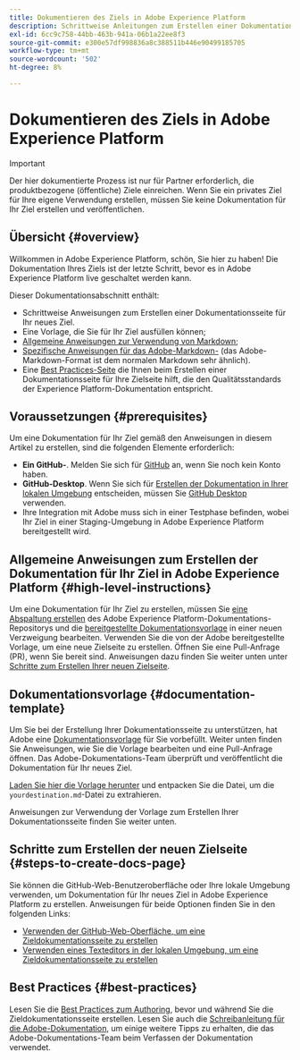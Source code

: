 ```yaml
---
title: Dokumentieren des Ziels in Adobe Experience Platform
description: Schrittweise Anleitungen zum Erstellen einer Dokumentationsseite für Ihr Ziel in Adobe Experience Platform
exl-id: 6cc9c758-44bb-463b-941a-06b1a22ee8f3
source-git-commit: e300e57df998836a8c388511b446e90499185705
workflow-type: tm+mt
source-wordcount: '502'
ht-degree: 8%

---
```


# Dokumentieren des Ziels in Adobe Experience Platform

>[!IMPORTANT]
>
>Der hier dokumentierte Prozess ist nur für Partner erforderlich, die produktbezogene (öffentliche) Ziele einreichen. Wenn Sie ein privates Ziel für Ihre eigene Verwendung erstellen, müssen Sie keine Dokumentation für Ihr Ziel erstellen und veröffentlichen.

## Übersicht {#overview}

Willkommen in Adobe Experience Platform, schön, Sie hier zu haben!
Die Dokumentation Ihres Ziels ist der letzte Schritt, bevor es in Adobe Experience Platform live geschaltet werden kann.

Dieser Dokumentationsabschnitt enthält:

* Schrittweise Anweisungen zum Erstellen einer Dokumentationsseite für Ihr neues Ziel.
* Eine Vorlage, die Sie für Ihr Ziel ausfüllen können;
* [Allgemeine Anweisungen zur Verwendung von Markdown](https://experienceleague.adobe.com/docs/contributor/contributor-guide/writing-essentials/markdown.html);
* [Spezifische Anweisungen für das Adobe-Markdown-](https://experienceleague.adobe.com/docs/contributor/contributor-guide/writing-essentials/markdown.html#custom-markdown-extensions) (das Adobe-Markdown-Format ist dem normalen Markdown sehr ähnlich).
* Eine [Best Practices-Seite](./authoring-best-practices.md) die Ihnen beim Erstellen einer Dokumentationsseite für Ihre Zielseite hilft, die den Qualitätsstandards der Experience Platform-Dokumentation entspricht.

## Voraussetzungen {#prerequisites}

Um eine Dokumentation für Ihr Ziel gemäß den Anweisungen in diesem Artikel zu erstellen, sind die folgenden Elemente erforderlich:

* **Ein GitHub-**. Melden Sie sich für [GitHub](https://github.com/) an, wenn Sie noch kein Konto haben.
* **GitHub-Desktop**. Wenn Sie sich für [Erstellen der Dokumentation in Ihrer lokalen Umgebung](./work-in-local-environment.md) entscheiden, müssen Sie [GitHub Desktop](https://desktop.github.com/) verwenden.
* Ihre Integration mit Adobe muss sich in einer Testphase befinden, wobei Ihr Ziel in einer Staging-Umgebung in Adobe Experience Platform bereitgestellt wird.

## Allgemeine Anweisungen zum Erstellen der Dokumentation für Ihr Ziel in Adobe Experience Platform {#high-level-instructions}

Um eine Dokumentation für Ihr Ziel zu erstellen, müssen Sie [eine Abspaltung erstellen](https://experienceleague.adobe.com/docs/contributor/contributor-guide/setup/local-repo.html#fork-the-repository) des Adobe Experience Platform-Dokumentations-Repositorys und die [bereitgestellte Dokumentationsvorlage](./self-service-template.md) in einer neuen Verzweigung bearbeiten. Verwenden Sie die von der Adobe bereitgestellte Vorlage, um eine neue Zielseite zu erstellen. Öffnen Sie eine Pull-Anfrage (PR), wenn Sie bereit sind. Anweisungen dazu finden Sie weiter unten unter [Schritte zum Erstellen Ihrer neuen Zielseite](./documentation-instructions.md#steps-to-create-docs-page).

<!--

* In the table of contents (TOC.md) `/help/rtcdp/TOC.md`, add a link to your new destination page. Place it within the category where your destination resides in the Adobe Experience Platform user interface (for example: mobile, social, advertising). 
* In the overview page for the respective category, add a link to your new destination page. For example, for cloud storage destinations, you would add a link to [this page](https://docs.adobe.com/content/help/en/experience-platform/rtcdp/destinations/destinations-cat/cloud-storage/cloud-storage-destinations.html). 

-->

## Dokumentationsvorlage {#documentation-template}

Um Sie bei der Erstellung Ihrer Dokumentationsseite zu unterstützen, hat Adobe eine [Dokumentationsvorlage](./self-service-template.md) für Sie vorbefüllt. Weiter unten finden Sie Anweisungen, wie Sie die Vorlage bearbeiten und eine Pull-Anfrage öffnen. Das Adobe-Dokumentations-Team überprüft und veröffentlicht die Dokumentation für Ihr neues Ziel.

[Laden Sie hier die Vorlage herunter](../assets/docs-framework/yourdestination-template.zip) und entpacken Sie die Datei, um die `yourdestination.md`-Datei zu extrahieren.

Anweisungen zur Verwendung der Vorlage zum Erstellen Ihrer Dokumentationsseite finden Sie weiter unten.

## Schritte zum Erstellen der neuen Zielseite {#steps-to-create-docs-page}

Sie können die GitHub-Web-Benutzeroberfläche oder Ihre lokale Umgebung verwenden, um Dokumentation für Ihr neues Ziel in Adobe Experience Platform zu erstellen. Anweisungen für beide Optionen finden Sie in den folgenden Links:

* [Verwenden der GitHub-Web-Oberfläche, um eine Zieldokumentationsseite zu erstellen](./use-github-interface-to-create-documentation.md)
* [Verwenden eines Texteditors in der lokalen Umgebung, um eine Zieldokumentationsseite zu erstellen](./work-in-local-environment.md)

## Best Practices {#best-practices}

Lesen Sie die [Best Practices zum Authoring](/help/destinations/destination-sdk/docs-framework/authoring-best-practices.md), bevor und während Sie die Zieldokumentationsseite erstellen. Lesen Sie auch die [Schreibanleitung für die Adobe-Dokumentation](https://experienceleague.adobe.com/docs/contributor/contributor-guide/writing-essentials/general-writing-guidance.html), um einige weitere Tipps zu erhalten, die das Adobe-Dokumentations-Team beim Verfassen der Dokumentation verwendet.